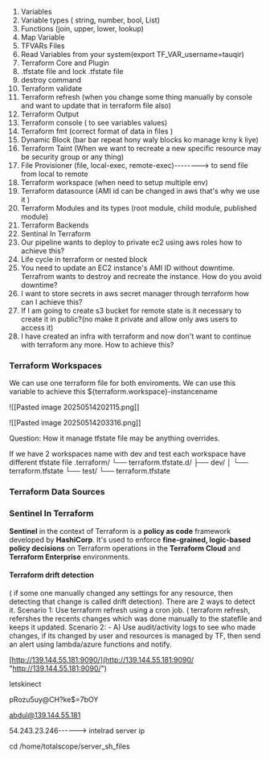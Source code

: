 1. Variables
2. Variable types ( string, number, bool, List)
3. Functions (join, upper, lower, lookup)
4. Map Variable
5. TFVARs Files
6. Read Variables from your system(export TF_VAR_username=tauqir)
7. Terraform Core and Plugin
8. .tfstate file and lock .tfstate file
9. destroy command
10. Terraform validate
11. Terraform refresh (when you change some thing manually by console and want to update that in terraform file also)
12. Terraform Output
13. Terraform console ( to see variables values)
14. Terraform fmt (correct format of data in files )
15. Dynamic Block (bar bar repeat hony waly blocks ko manage krny k liye)
16. Terraform Taint (When we want to recreate a new specific resource may be security group or any thing)
17. File Provisioner (file, local-exec, remote-exec)--------> to send file from local to remote
18. Terraform workspace (when need to setup multiple env)
19. Terraform datasource (AMI id can be changed in aws that's why we use it )
20.  Terraform Modules and its types (root module, child module, published module)
21. Terraform Backends 
22. Sentinal In Terraform
23. Our pipeline wants to deploy to private ec2 using aws roles how to achieve this?
24. Life cycle in terraform or nested block
25. You need to update an EC2 instance's AMI ID without downtime. Terrafrom wants to destroy and recreate the instance. How do you avoid downtime?
26. I want to store secrets in aws secret manager through terraform how can I achieve this?
27. If I am going to create s3 bucket for remote state is it necessary to create it in public?(no make it private and allow only aws users to access it)
28. I have created an infra with terraform and now don't want to continue with terraform any more. How to achieve this?



### Terraform Workspaces

We can use one terraform file for both enviroments. We can use this variable to achieve this ${terraform.workspace}-instancename


![[Pasted image 20250514202115.png]]



![[Pasted image 20250514203316.png]]


Question: How it manage tfstate file may be anything overrides.

If we have 2 workspaces name with dev and test each workspace have different tfstate file
.terraform/
└── terraform.tfstate.d/
    ├── dev/
    │   └── terraform.tfstate
    └── test/
        └── terraform.tfstate


### Terraform Data Sources




### Sentinel In Terraform 

**Sentinel** in the context of Terraform is a **policy as code** framework developed by **HashiCorp**. It's used to enforce **fine-grained, logic-based policy decisions** on Terraform operations in the **Terraform Cloud** and **Terraform Enterprise** environments.


#### Terraform drift detection 

( if some one manually changed any settings for any resource, then detecting that change is called drift detection). 
There are 2 ways to detect it.
Scenario 1: 
Use terraform refresh using a cron job. ( terraform refresh, refershes the recents changes which was done manually to the statefile and keeps it updated. 
Scenario 2: - A) 
Use audit/activity logs to see who made changes, if its changed by user and resources is managed by TF, then send an alert using lambda/azure functions and notify.


[http://139.144.55.181:9090/](http://139.144.55.181:9090/ "http://139.144.55.181:9090/")

letskinect

pRozu5uy@CH?ke$=7bOY

abdul@139.144.55.181

54.243.23.246------> intelrad server ip

cd /home/totalscope/server_sh_files

